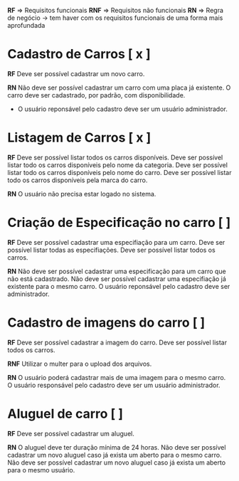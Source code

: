 **RF** => Requisitos funcionais
**RNF** => Requisitos não funcionais
**RN** => Regra de negócio -> tem haver com os requisitos funcionais de uma forma mais aprofundada

# Cadastro de Carros [ x ]
**RF**
Deve ser possível cadastrar um novo carro.

**RN**
Não deve ser possível cadastrar um carro com uma placa já existente.
O carro deve ser cadastrado, por padrão, com disponibilidade.
* O usuário reponsável pelo cadastro deve ser um usuário administrador.

# Listagem de Carros [ x ]
**RF**
Deve ser possível listar todos os carros disponíveis.
Deve ser possível listar todo os carros disponíveis pelo nome da categoria.
Deve ser possível listar todo os carros disponíveis pelo nome do carro.
Deve ser possível listar todo os carros disponíveis pela marca do carro.

**RN**
O usuário não precisa estar logado no sistema.

# Criação de Especificação no carro [ ]
**RF**
Deve ser possível cadastrar uma especifiação para um carro.
Deve ser possível listar todas as especifiações.
Deve ser possível listar todos os carros.

**RN**
Não deve ser possível cadastrar uma especificação para um carro que não está cadastrado.
Não deve ser possível cadastrar uma especifiação já existente para o mesmo carro.
O usuário reponsável pelo cadastro deve ser administrador.

# Cadastro de imagens do carro [ ]
**RF** 
Deve ser possível cadastrar a imagem do carro.
Deve ser possível listar todos os carros.

**RNF**
Utilizar o multer para o upload dos arquivos.

**RN**
O usuário poderá cadastrar mais de uma imagem para o mesmo carro.
O usuário responsável pelo cadastro deve ser um usuário administrador.

# Aluguel de carro [ ]
**RF**
Deve ser possível cadastrar um aluguel.

**RN**
O aluguel deve ter duração mínima de 24 horas.
Não deve ser possível cadastrar um novo aluguel caso já exista um aberto para o mesmo carro.
Não deve ser possível cadastrar um novo aluguel caso já exista um aberto para o mesmo usuário.